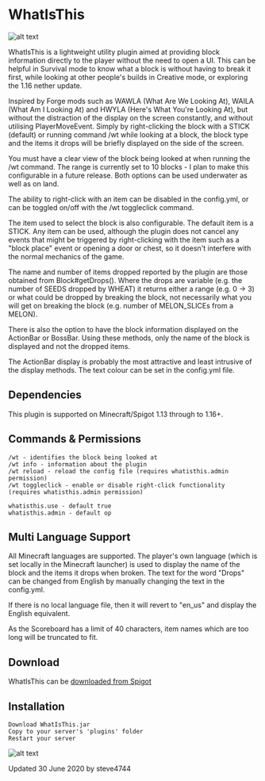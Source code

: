 # WhatIsThis

![alt text](https://www.spigotmc.org/attachments/2020-06-30_11-18-42-png.529683/ "WhatIsThis by steve4744")

WhatIsThis is a lightweight utility plugin aimed at providing block information directly to the player without the need to open a UI. This can be helpful in Survival mode to know what a block is without having to break it first, while looking at other people's builds in Creative mode, or exploring the 1.16 nether update.

Inspired by Forge mods such as WAWLA (What Are We Looking At), WAILA (What Am I Looking At) and HWYLA (Here's What You're Looking At), but without the distraction of the display on the screen constantly, and without utilising PlayerMoveEvent. Simply by right-clicking the block with a STICK (default) or running command /wt while looking at a block, the block type and the items it drops will be briefly displayed on the side of the screen.

You must have a clear view of the block being looked at when running the /wt command. The range is currently set to 10 blocks - I plan to make this configurable in a future release. Both options can be used underwater as well as on land.

The ability to right-click with an item can be disabled in the config.yml, or can be toggled on/off with the /wt toggleclick command.

The item used to select the block is also configurable. The default item is a STICK. Any item can be used, although the plugin does not cancel any events that might be triggered by right-clicking with the item such as a "block place" event or opening a door or chest, so it doesn't interfere with the normal mechanics of the game.

The name and number of items dropped reported by the plugin are those obtained from Block#getDrops(). Where the drops are variable (e.g. the number of SEEDS dropped by WHEAT) it returns either a range (e.g. 0 -> 3) or what could be dropped by breaking the block, not necessarily what you will get on breaking the block (e.g. number of MELON_SLICEs from a MELON).

There is also the option to have the block information displayed on the ActionBar or BossBar. Using these methods, only the name of the block is displayed and not the dropped items.

The ActionBar display is probably the most attractive and least intrusive of the display methods. The text colour can be set in the config.yml file.

## Dependencies
This plugin is supported on Minecraft/Spigot 1.13 through to 1.16+.


## Commands & Permissions
```
/wt - identifies the block being looked at
/wt info - information about the plugin
/wt reload - reload the config file (requires whatisthis.admin permission)
/wt toggleclick - enable or disable right-click functionality (requires whatisthis.admin permission)
```
```
whatisthis.use - default true
whatisthis.admin - default op
```

## Multi Language Support
All Minecraft languages are supported. The player's own language (which is set locally in the Minecraft launcher) is used to display the name of the block and the items it drops when broken. The text for the word "Drops" can be changed from English by manually changing the text in the config.yml.

If there is no local language file, then it will revert to "en_us" and display the English equivalent.

As the Scoreboard has a limit of 40 characters, item names which are too long will be truncated to fit.


## Download
WhatIsThis can be [downloaded from Spigot](https://www.spigotmc.org/resources/whatisthis-identify-the-block-you-are-looking-at.65050/ "WhatIsThis by steve4744")

## Installation

    Download WhatIsThis.jar
    Copy to your server's 'plugins' folder
    Restart your server


![alt text](https://www.spigotmc.org/attachments/2019-02-15_18-15-49-png.406089/ "WhatIsThis by steve4744")

Updated 30 June 2020 by steve4744